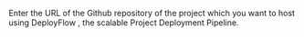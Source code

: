 Enter the URL of the Github repository of the project which you want to host using DeployFlow , the scalable Project Deployment Pipeline.
